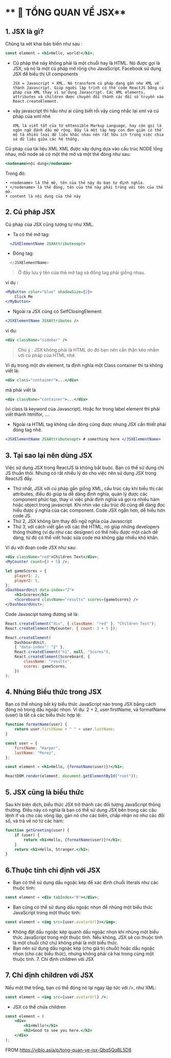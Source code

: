 # ** 📝 TỔNG QUAN VỀ JSX**

## **1. JSX là gì?**

Chúng ta xét khai báo biến như sau :

```jsx
const element = <h1>Hello, world!</h1>;
```

-   Cú pháp thẻ này không phải là một chuỗi hay là HTML. Nó được gọi là JSX, và nó là một cú pháp mở rộng cho JavaScript. Facebook sử dụng JSX để biểu thị UI components

        JSX = Javascript + XML. Nó transform cú pháp dạng gần như XML về thành Javascript. Giúp người lập trình có thể code ReactJS bằng cú pháp của XML thay vì sử dụng Javascript. Các XML elements, attributes và children được chuyển đổi thành các đối số truyền vào React.createElement.

-   vậy javascript thì hầu như ai cũng biết rồi vậy cùng nhắc lại xml và cú pháp của xml nhé

        XML là viết tắt của từ eXtensible Markup Language, hay còn gọi là ngôn ngữ đánh dấu mở rộng. Đây là một tập hợp con đơn giản có thể mô tả nhiều loại dữ liệu khác nhau nên rất hữu ích trong việc chia sẻ dữ liệu giữa các hệ thống.

Cú pháp của tài liệu XML XML được xây dựng dựa vào cấu trúc NODE lồng nhau, mỗi node sẽ có một thẻ mở và một thẻ đóng như sau:

```jsx
<nodename>nội dung</nodename>
```

Trong đó:

```
• <nodename> là thẻ mở, tên của thẻ này do bạn tự định nghĩa.
• </nodename> là thẻ đóng, tên của thẻ này phải trùng với tên của thẻ mở.
• content là nội dung của thẻ này
```

## **2. Cú pháp JSX**

Cú pháp của JSX cũng tương tự như XML.

-   Ta có thẻ mở tag:

```jsx
  <JSXElementName JSXAttributesopt>
```

-   Đóng tag:

```jsx
  </JSXElementName>
```

> Ở đây lưu ý tên của thẻ mở tag và đống tag phải giống nhau.

ví dụ :

```jsx
<MyButton color="blue" shadowSize={2}>
    Click Me
</MyButton>
```

-   Ngoài ra JSX cũng có SelfClosingElement:

```jsx
<JSXElementName JSXAttributes />
```

ví dụ:

```jsx
<div className="sidebar" />
```

> Chú ý : JSX không phải là HTML do đó bạn nên cẩn thận kẻo nhầm với cú pháp của HTML nhé.

Ví dụ trong một div element, ta định nghĩa một Class container thì ta không viết là:

```jsx
<div class="container">...</div>
```

mà phải viết là

```jsx
<div className="container">...</div>
```

(vì class là keyword của Javascript). Hoặc for trong label element thì phải viết thành htmlfor, ....

-   Ngoài ra HTML tag không cần đóng cũng được nhưng JSX cần thiết phải đóng tag nhé.

```jsx
<JSXElementName JSXAttributesopt> # something here </JSXElementName>
```

## **3. Tại sao lại nên dùng JSX**

Việc sử dụng JSX trong ReactJS là không bắt buộc. Bạn có thể sử dụng chỉ JS thuần thôi. Nhưng có rất nhiều lý do cho việc nên sử dụng JSX trong ReactJS đấy.

-   Thứ nhất, JSX với cú pháp gần giống XML, cấu trúc cây khi biểu thị các attributes, điều đó giúp ta dễ dàng định nghĩa, quản lý được các component phức tạp, thay vì việc phải định nghĩa và gọi ra nhiều hàm hoặc object trong javascript. Khi nhìn vào cấu trúc đó cũng dễ dàng đọc hiểu được ý nghĩa của các component. Code JSX ngắn hơn, dễ hiểu hơn code JS.
-   Thứ 2, JSX không làm thay đổi ngữ nghĩa của Javascript
-   Thứ 3, với cách viết gần với các thẻ HTML, nó giúp những developers thông thường (ví dụ như các designer) có thể hiểu được một cách dễ dàng, từ đó có thể viết hoặc sửa code mà không gặp nhiều khó khăn.

Ví du với đoạn code JSX như sau:

```jsx
<div className="red">Children Text</div>;
<MyCounter count={3 + 5} />;

let gameScores = {
    player1: 2,
    player2: 5,
};
<DashboardUnit data-index="2">
    <h1>Scores</h1>
    <Scoreboard className="results" scores={gameScores} />
</DashboardUnit>;
```

Code Javascipt tương đương sẽ là:

```js
React.createElement("div", { className: "red" }, "Children Text");
React.createElement(MyCounter, { count: 3 + 5 });

React.createElement(
    DashboardUnit,
    { "data-index": "2" },
    React.createElement("h1", null, "Scores"),
    React.createElement(Scoreboard, {
        className: "results",
        scores: gameScores,
    })
);
```

## **4. Nhúng Biểu thức trong JSX**

Bạn có thể nhúng bất kỳ biểu thức JavaScript nào trong JSX bằng cách đóng nó trong dấu ngoặc nhọn. Ví dụ: 2 + 2, user.firstName, và formatName (user) là tất cả các biểu thức hợp lệ:

```jsx
function formatName(user) {
    return user.firstName + " " + user.lastName;
}

const user = {
    firstName: "Harper",
    lastName: "Perez",
};

const element = <h1>Hello, {formatName(user)}!</h1>;

ReactDOM.render(element, document.getElementById("root"));
```

## **5. JSX cũng là biểu thức**

Sau khi biên dịch, biểu thức JSX trở thành các đối tượng JavaScript thông thường. Điều này có nghĩa là bạn có thể sử dụng JSX bên trong các câu lệnh if và cho các vòng lặp, gán nó cho các biến, chấp nhận nó như các đối số, và trả về nó từ các hàm:

```jsx
function getGreeting(user) {
    if (user) {
        return <h1>Hello, {formatName(user)}!</h1>;
    }
    return <h1>Hello, Stranger.</h1>;
}
```

## **6.Thuộc tính chỉ định với JSX**

-   Bạn có thể sử dụng dấu ngoặc kép để xác định chuỗi literals như các thuộc tính:

```jsx
const element = <div tabIndex="0"></div>;
```

-   Bạn cũng có thể sử dụng dấu ngoặc nhọn để nhúng một biểu thức JavaScript trong một thuộc tính:

```jsx
const element = <img src={user.avatarUrl}></img>;
```

-   Không đặt dấu ngoặc kép quanh dấu ngoặc nhọn khi nhúng một biểu thức JavaScript trong một thuộc tính. Nếu không, JSX sẽ coi thuộc tính là một chuỗi chữ chứ không phải là một biểu thức.
-   Bạn nên sử dụng dấu ngoặc kép (cho giá trị chuỗi) hoặc dấu ngoặc nhọn (cho các biểu thức), nhưng không phải cả hai trong cùng một thuộc tính. 7. Chỉ định children với JSX

## **7. Chỉ định children với JSX**

Nếu một thẻ trống, bạn có thể đóng nó lại ngay lập tức với />, như XML:

```jsx
const element = <img src={user.avatarUrl} />;
```

-   JSX có thể chứa children

```jsx
const element = (
    <div>
        <h1>Hello!</h1>
        <h2>Good to see you here.</h2>
    </div>
);
```

FROM https://viblo.asia/p/tong-quan-ve-jsx-Qbq5QqBL5D8
